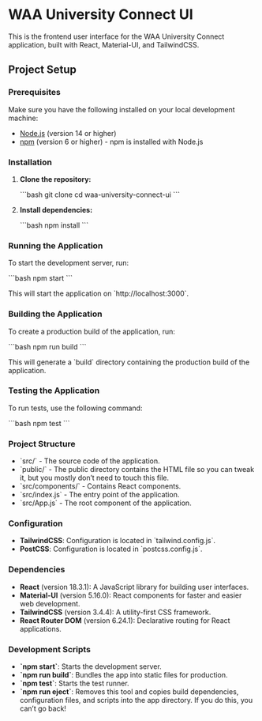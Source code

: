 
# WAA University Connect UI

This is the frontend user interface for the WAA University Connect application, built with React, Material-UI, and TailwindCSS.

## Project Setup

### Prerequisites

Make sure you have the following installed on your local development machine:

- [Node.js](https://nodejs.org/en/download/) (version 14 or higher)
- [npm](https://www.npmjs.com/get-npm) (version 6 or higher) - npm is installed with Node.js

### Installation

1. **Clone the repository:**

   \`\`\`bash
   git clone <repository-url>
   cd waa-university-connect-ui
   \`\`\`

2. **Install dependencies:**

   \`\`\`bash
   npm install
   \`\`\`

### Running the Application

To start the development server, run:

\`\`\`bash
npm start
\`\`\`

This will start the application on \`http://localhost:3000\`.

### Building the Application

To create a production build of the application, run:

\`\`\`bash
npm run build
\`\`\`

This will generate a \`build\` directory containing the production build of the application.

### Testing the Application

To run tests, use the following command:

\`\`\`bash
npm test
\`\`\`

### Project Structure

- \`src/\` - The source code of the application.
- \`public/\` - The public directory contains the HTML file so you can tweak it, but you mostly don’t need to touch this file.
- \`src/components/\` - Contains React components.
- \`src/index.js\` - The entry point of the application.
- \`src/App.js\` - The root component of the application.

### Configuration

- **TailwindCSS**: Configuration is located in \`tailwind.config.js\`.
- **PostCSS**: Configuration is located in \`postcss.config.js\`.

### Dependencies

- **React** (version 18.3.1): A JavaScript library for building user interfaces.
- **Material-UI** (version 5.16.0): React components for faster and easier web development.
- **TailwindCSS** (version 3.4.4): A utility-first CSS framework.
- **React Router DOM** (version 6.24.1): Declarative routing for React applications.

### Development Scripts

- **\`npm start\`**: Starts the development server.
- **\`npm run build\`**: Bundles the app into static files for production.
- **\`npm test\`**: Starts the test runner.
- **\`npm run eject\`**: Removes this tool and copies build dependencies, configuration files, and scripts into the app directory. If you do this, you can’t go back!
